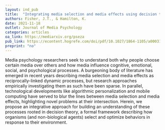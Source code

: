 ```yaml
---
layout: ind_pub
title:  "Integrating media selection and media effects using decision theory"
authors: Fisher, J.T., & Hamilton, K.
date: 2021-11-18
outlet: Journal of Media Psychology
categories: articles
oa_link: https://mediarxiv.org/pseza
pub_link: https://econtent.hogrefe.com/doi/pdf/10.1027/1864-1105/a000315
preprint: "no"
---
```


Media psychology researchers seek to understand both why people choose certain media over others and how media influence cognitive, emotional, social, and psychological processes. A burgeoning body of literature has emerged in recent years describing media selection and media effects as reciprocally-linked dynamic processes, but research approaches empirically investigating them as such have been sparse. In parallel, technological developments like algorithmic personalization and mobile computing have served to blur the lines between media selection and media effects, highlighting novel problems at their intersection. Herein, we propose an integrative approach for building an understanding of these processes rooted in decision theory, a formal framework describing how organisms (and non-biological agents) select and optimize behaviors in response to their environment.
